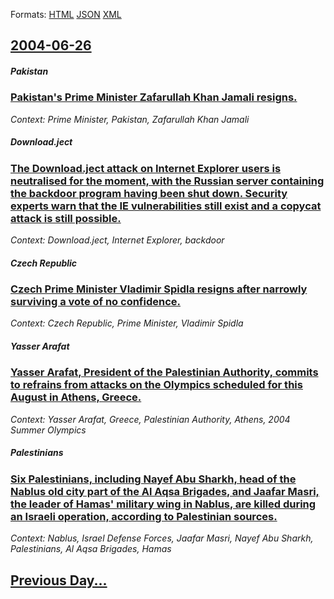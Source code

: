 
Formats: [HTML](2004/06/26/index.html)  [JSON](2004/06/26/index.json)  [XML](2004/06/26/index.xml)  

## [2004-06-26](/news/2004/06/26/index.md)

##### Pakistan
### [ Pakistan's Prime Minister Zafarullah Khan Jamali resigns. ](/news/2004/06/26/pakistan-s-prime-minister-zafarullah-khan-jamali-resigns.md)
_Context: Prime Minister, Pakistan, Zafarullah Khan Jamali_

##### Download.ject
### [ The Download.ject attack on Internet Explorer users is neutralised for the moment, with the Russian server containing the backdoor program having been shut down. Security experts warn that the IE vulnerabilities still exist and a copycat attack is still possible. ](/news/2004/06/26/the-download-ject-attack-on-internet-explorer-users-is-neutralised-for-the-moment-with-the-russian-server-containing-the-backdoor-program.md)
_Context: Download.ject, Internet Explorer, backdoor_

##### Czech Republic
### [ Czech Prime Minister Vladimir Spidla resigns after narrowly surviving a vote of no confidence. ](/news/2004/06/26/czech-prime-minister-vladimar-a-pidla-resigns-after-narrowly-surviving-a-vote-of-no-confidence.md)
_Context: Czech Republic, Prime Minister, Vladimir Spidla_

##### Yasser Arafat
### [ Yasser Arafat, President of the Palestinian Authority, commits to refrains from attacks on the Olympics scheduled for this August in Athens, Greece. ](/news/2004/06/26/yasser-arafat-president-of-the-palestinian-authority-commits-to-refrains-from-attacks-on-the-olympics-scheduled-for-this-august-in-athens.md)
_Context: Yasser Arafat, Greece, Palestinian Authority, Athens, 2004 Summer Olympics_

##### Palestinians
### [ Six Palestinians, including Nayef Abu Sharkh, head of the Nablus old city part of the Al Aqsa Brigades, and Jaafar Masri, the leader of Hamas' military wing in Nablus, are killed during an Israeli operation, according to Palestinian sources. ](/news/2004/06/26/six-palestinians-including-nayef-abu-sharkh-head-of-the-nablus-old-city-part-of-the-al-aqsa-brigades-and-jaafar-masri-the-leader-of-ham.md)
_Context: Nablus, Israel Defense Forces, Jaafar Masri, Nayef Abu Sharkh, Palestinians, Al Aqsa Brigades, Hamas_

## [Previous Day...](/news/2004/06/25/index.md)

